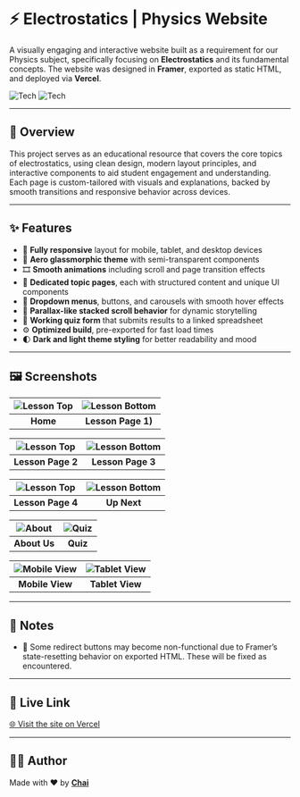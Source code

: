 # ⚡ Electrostatics | Physics Website

A visually engaging and interactive website built as a requirement for our Physics subject, specifically focusing on **Electrostatics** and its fundamental concepts. The website was designed in **Framer**, exported as static HTML, and deployed via **Vercel**.

![Tech](https://img.shields.io/badge/Design-Framer-blueviolet)
![Tech](https://img.shields.io/badge/Frontend-HTML%20%7C%20CSS%20%7C%20JavaScript-blue)

---

## 📖 Overview

This project serves as an educational resource that covers the core topics of electrostatics, using clean design, modern layout principles, and interactive components to aid student engagement and understanding. Each page is custom-tailored with visuals and explanations, backed by smooth transitions and responsive behavior across devices.

---

## ✨ Features

- 📱 **Fully responsive** layout for mobile, tablet, and desktop devices  
- 🎨 **Aero glassmorphic theme** with semi-transparent components  
- 🎞️ **Smooth animations** including scroll and page transition effects  
- 📂 **Dedicated topic pages**, each with structured content and unique UI components  
- 🔽 **Dropdown menus**, buttons, and carousels with smooth hover effects  
- 🧭 **Parallax-like stacked scroll behavior** for dynamic storytelling  
- 🧮 **Working quiz form** that submits results to a linked spreadsheet  
- ⚙️ **Optimized build**, pre-exported for fast load times  
- 🌓 **Dark and light theme styling** for better readability and mood

---

## 🖼️ Screenshots

| ![Lesson Top](https://dummyimage.com/600x400/111/fff&text=Lesson+Page+Top) | ![Lesson Bottom](https://dummyimage.com/600x400/111/fff&text=Lesson+Page+Bottom) |
|:--:|:--:|
| **Home** | **Lesson Page 1)** |

| ![Lesson Top](https://dummyimage.com/600x400/111/fff&text=Lesson+Page+Top) | ![Lesson Bottom](https://dummyimage.com/600x400/111/fff&text=Lesson+Page+Bottom) |
|:--:|:--:|
| **Lesson Page 2** | **Lesson Page 3** |

| ![Lesson Top](https://dummyimage.com/600x400/111/fff&text=Lesson+Page+Top) | ![Lesson Bottom](https://dummyimage.com/600x400/111/fff&text=Lesson+Page+Bottom) |
|:--:|:--:|
| **Lesson Page 4** | **Up Next** |

| ![About](https://dummyimage.com/600x400/222/fff&text=About+Us) | ![Quiz](https://dummyimage.com/600x400/222/fff&text=Quiz+Page) |
|:--:|:--:|
| **About Us** | **Quiz** |

| ![Mobile View](https://dummyimage.com/300x600/333/fff&text=Mobile+View) | ![Tablet View](https://dummyimage.com/600x800/444/fff&text=Tablet+View) |
|:--:|:--:|
| **Mobile View** | **Tablet View** |

---

## 📝 Notes

- 🔄 Some redirect buttons may become non-functional due to Framer’s state-resetting behavior on exported HTML. These will be fixed as encountered.

---

## 🔗 Live Link

[🌐 Visit the site on Vercel](https://electrostatics-physics-website.vercel.app/)

---

## 👨‍💻 Author

Made with ❤️ by **[Chai](https://github.com/ChristianDeoManlangit)**
